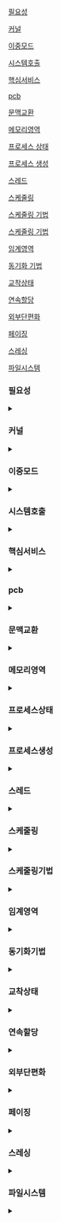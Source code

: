 [필요성](#필요성)

[커널](#커널)

[이중모드](#이중모드)

[시스템호출](#시스템호출)

[핵심서비스](#핵심서비스)

[pcb](#pcb)

[문맥교환](#문맥교환)

[메모리영역](#메모리영역)

[프로세스 상태](#프로세스상태)

[프로세스 생성](#프로세스생성)

[스레드](#스레드)

[스케줄링](#스케줄링)

[스케줄링 기법](#스케줄링기법)

[스케줄링 기법](#스케줄링기법)

[임계영역](#임계영역)

[동기화 기법](#동기화기법)

[교착상태](#교착상태)

[연속할당](#연속할당)

[외부단편화](#외부단편화)

[페이징](#페이징)

[스레싱](#스레싱)

[파일시스템](#파일시스템)


### 필요성
<details>
<summary></summary>

- 자원관리를 신경쓸 필요가 없다.
- 하드웨어를 조작하는 코드를 직접 작성할 필요가 없다.
- 문제해결의 실마리

</details>

### 커널
<details>
<summary></summary>

- 운영체제 핵심 서비스를 담당하는 부분
- UI는 커널에 속하지 않지만 운영체제에는 속한다.

</details>

### 이중모드
<details>
<summary></summary>

- CPU가 명령어를 실행하는 모드
- 사용자 모드 : 커널 영역 코드 실행 불가
- 커널 모드 : 운영체제의 서비스 제공

</details>

### 시스템호출
<details>
<summary></summary>

- 소프트웨어 인터럽트
- 커널 모드로 전환하여 실행하기 위해 호출

</details>

### 핵심서비스
<details>
<summary></summary>

- 프로세스 관리
- 자원 접근 및 할당
- 파일 시스템 관리

</details>

### pcb
<details>
<summary></summary>

- 프로세스를 관리하기 위한 자료구조
- 프로세스 생성 시 커널영역에 생성

</details>


### 문맥교환
<details>
<summary></summary>

- 다른 프로세스로 실행 순서 넘어갈때 정보 백업, 복구

</details>


### 메모리영역
<details>
<summary></summary>

- 코드
  - 실행할 수 있는 코드, 기게어
  - cpu가 실행할 명령어가 담김
  - read only
- 데이터
  - 프로그램이 실행되는 동안 유지할 데이터 저장
  - ex 전역 변수
- 힙
  - 사용자가 할당할 수 있는 공간
- 스택
  - 데이터가 일시적으로 저장되는 공간
  - 매개 변수, 지역변수 

</details>

### 프로세스상태
<details>
<summary></summary>

- 생성
- 준비 : CPU 할당 X
- 실행 : CPU 할당 O
- 대기 : 요청 사건 대기
- 종료 
  

</details>

### 프로세스생성
<details>
<summary></summary>

- fork
- 생성한 쪽 부모
- 만들어진 쪽 자식
- 계층구조

</details>


### 스레드
<details>
<summary></summary>

- CPU 제어의 흐름
- 실행 단위
- 프로세스 자원 공유

</details>

### 스케줄링
<details>
<summary></summary>

- 우선순위
- 스케줄링 큐
- 준비 큐 : CPU 사용
- 대기 큐 : 입출력 장치 사용

</details>

### 스케줄링기법
<details>
<summary></summary>

- 선입 선처리 : 준비 큐에 삽입된 순서대로, 비선점
- 최단 작업 우선 : CPU사용 시간이 짧은 프로세스부터 처리
- 라운드 로빈 : 선입 선처리 + 타임 슬라이스, 순서대로 정해진 시간만
- 최소 잔여 시간 우선 : 최단 작업 우선 + 라운드로빈
- 우선순위 : 우선순위 부여하여 높은 순서로 실행,기아현상,에이징
- 다단계 큐 : 우선순위별로 준비 큐를 여러 개 사용. 큐간 프로세스는 이동불가
- 다단계 피드백 큐 : 큐간의 이동 가능

</details>

### 임계영역
<details>
<summary></summary>

- 동시에 실행하면 문제가 발생하는 자원에 접근하는 코드영역
- 레이스 컨디션 : 임계영역에 동시에 접근하면 발생하는 상황 자원의 일관성 깨진다.

  임계영역 해결책
  - 상호배제
  - 진행
  - 유한대기

</details>

### 동기화기법
<details>
<summary></summary>

- 뮤텍스
- 세마포어
- 모니터

</details>

### 교착상태
<details>
<summary></summary>

발생 이유
- 상호 배제
- 점유 대기
- 비선점
- 원형 대기

  해결 방법
  - 예방 : 발생 조건 중 하나를 없애버리기
  - 회피 : 조심조심 할당하기
  - 검출 후 회복 : 인정하고 사후에 조치하는 방식
    - 선점을 통한 회복
    - 프로세 강제 종료를 통한 회복  

</details>

### 연속할당
<details>
<summary></summary>

- 최초 적합 : 순서대로, 검색 최소화, 빠른 할당
- 최적 적합 : 빈 공간을 모두 검색, 가장 작은 공간에 할당, 외부단편화
- 최악 적합 : 빈 공간을 모두 검색, 가장 큰 공간에 할당, 외부단편화 최소화

</details>

### 외부단편화
<details>
<summary></summary>

- 빈공간의 총합만큼 프로세스 할당 불가능한 상태
- 프로세스 실행 종료 반복하며 생기는 빈공간 낭비

- 메모리압축, 페이징으로 해결

</details>

### 페이징
<details>
<summary></summary>

- 물리 주소 공간 프레임 단위로, 프로세스 논리 주소 공간을 페이지 단위로 자른뒤 페이지를 프레임에 할당

페이지 테이블
- 페이지 번호, 프레임 번호
- 유효비트
- 보호비트
- 접근비트
- 수정비트

내부 단편화
- 페이지 크기보다 작은 상황에 발생
- 외부 단편화보다 낭비의 크기가 비교적 작다

페이지 테이블 베이스 레지스터
- 각 프로세스 페이지 테이블이 적재된 주소를 가리킨다.

TLB
- 페이지 테이블의 캐시 메모리 역할 수행

페이지 폴트
- 메모리에 적재되지 않은 페이지를 참조할 경우 발생하는 인터럽트


쓰기 시 복사
- 쓰기 작업이 없다면 동일한 프레임을 가리킨다

계층적 페이징
- 페이지 테이블을 페이징하여 여러 단계의 페이지를 두는 방식

</details>

### 스레싱
<details>
<summary></summary>

- 프로세스가 실행되는 시간보다 페이징에 더 많은 시간을 소요
- CPU이용률 낮아진다

</details>


### 파일시스템
<details>
<summary></summary>

- 파일과 디렉터리를 관리하는 os내의 프로그램
- 파이셔닝 : 저장 장치를 하나 이상의 논리적인 여러 단위로 구획하는 작업
- 포매팅 : 파일 시스템을 결정하는 작업

- 연속할당 : 연속적인 블록으로 할당, 외부 단편화
- 연결 할당 : 다음 블록의 주소를 저장하여 연결 리스트로 관리
- 색인 할당 : 파일의 모든 블록 주소를 색인 블록에 모아 관리하는 방식
- 
</details>

